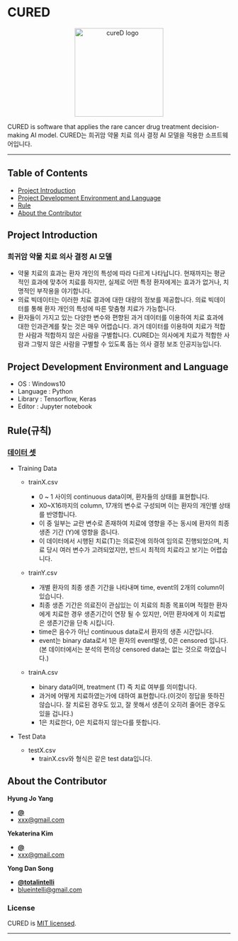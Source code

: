 # CURED

<p align="center">
    <img src="https://github.com/totalintelli/dhh_2020/blob/master/logo3.png?raw=true" alt="cureD logo" width="200" height="200">
</p>

  CURED is software that applies the rare cancer drug treatment decision-making AI model.
  CURED는 희귀암 약물 치료 의사 결정 AI 모델을 적용한 소프트웨어입니다.
   
 
* * *


## Table of Contents

- [Project Introduction](#Project-Introduction)
- [Project Development Environment and Language](#Project-Development-Environment-and-Language)
- [Rule](#Rule)
- [About the Contributor](#About-the-Contributor)


## Project Introduction

### 희귀암 약물 치료 의사 결정 AI 모델

 - 약물 치료의 효과는 환자 개인의 특성에 따라 다르게 나타납니다. 현재까지는 평균적인 효과에 맞추어 치료를 하지만, 실제로 어떤 특정 환자에게는 효과가 없거나, 치명적인 부작용을 야기합니다.
- 의료 빅데이터는 이러한 치료 결과에 대한 대량의 정보를 제공합니다. 의료 빅데이터를 통해 환자 개인의 특성에 따른 맞춤형 치료가 가능합니다.
- 환자들이 가지고 있는 다양한 변수와 편향된 과거 데이터를 이용하여 치료 효과에 대한 인과관계를 찾는 것은 매우 어렵습니다. 과거 데이터를 이용하여 치료가 적합한 사람과 적합하지 않은 사람을 구별합니다. CURED는 의사에게 치료가 적합한 사람과 그렇지 않은 사람을 구별할 수 있도록 돕는 의사 결정 보조 인공지능입니다.



## Project Development Environment and Language
- OS : Windows10
- Language : Python
- Library : Tensorflow, Keras
- Editor : Jupyter notebook 

## Rule(규칙)

### [데이터 셋](https://www.digitalhealthhack.org/ai-1)

- Training Data
  - trainX.csv
    - 0 ~ 1 사이의 continuous data이며, 환자들의 상태를 표현합니다.
    - X0~X16까지의 column, 17개의 변수로 구성되며 이는 환자의 개인별 상태를 반영합니다.
    - 이 중 일부는 교란 변수로 존재하여 치료에 영향을 주는 동시에 환자의 최종 생존 기간 (Y)에 영향을 줍니다.
    - 이 데이터에서 시행된 치료(T)는 의료진에 의하여 임의로 진행되었으며, 치료 당시 여러 변수가 고려되었지만, 반드시 최적의 치료라고 보기는 어렵습니다.

   - trainY.csv
      - 개별 환자의 최종 생존 기간을 나타내며 time, event의 2개의 column이 있습니다.
      - 최종 생존 기간은 의료진이 관심있는 이 치료의 최종 목표이며 적절한 환자에게 치료한 경우 생존기간이 연장 될 수 있지만, 어떤 환자에게 이 치료법은 생존기간을 단축 시킵니다.
      - time은 음수가 아닌 continuous data로서 환자의 생존 시간입니다.
      - event는 binary data로서 1은 환자의 event발생, 0은 censored 입니다. (본 데이터에서는 분석의 편의상 censored data는 없는 것으로 하였습니다.)
      
    - trainA.csv
      - binary data이며, treatment (T) 즉 치료 여부를 의미합니다.
      - 과거에 어떻게 치료하였는가에 대하여 표현합니다.(이것이 정답을 뜻하진 않습니다. 잘 치료된 경우도 있고, 잘 못해서 생존이 오히려 줄어든 경우도 있을 겁니다.)
      - 1은 치료한다, 0은 치료하지 않는다를 뜻합니다.
      
- Test Data
  - testX.csv
    - trainX.csv와 형식은 같은 test data입니다.

## About the Contributor

**Hyung Jo Yang**
- [**@**](https://github.com/)   
- <xxx@gmail.com>  

**Yekaterina Kim**
- [**@**](https://github.com/)
- <xxx@gmail.com>

**Yong Dan Song**
- [**@totalintelli**](https://github.com/totalintelli)
- <blueintelli@gmail.com>

### License

CURED is [MIT licensed](./LICENSE).

* * *
